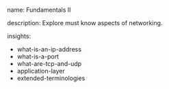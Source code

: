 name: Fundamentals II 

description: Explore must know aspects of networking.

insights:
  - what-is-an-ip-address
  - what-is-a-port
  - what-are-tcp-and-udp
  - application-layer
  - extended-terminologies
 
